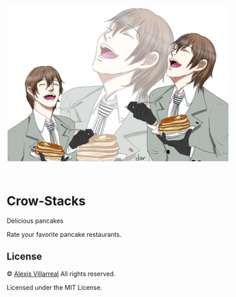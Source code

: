 <br>

<p align="center">
<a href="https://github.com/alexisveryreal"><img width="500" src="./logo/akechi.png" alt="Akechi Logo"></a>
</p>

<br>

# Crow-Stacks

Delicious pancakes

Rate your favorite pancake restaurants.

## License

&copy; [Alexis Villarreal](https://github.com/alexisveryreal) All rights reserved.

Licensed under the MIT License.
